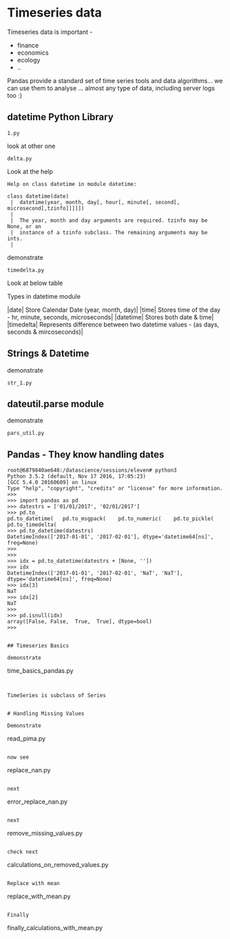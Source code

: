 # Timeseries data

Timeseries data is important - 
   * finance
   * economics
   * ecology 
   * ..


Pandas provide a standard set of time series tools and data algorithms...
we can use them to analyse ... almost any type of data, including server logs too :) 

## datetime Python Library 

```
1.py 

```

look at other one 

``` 
delta.py 

```



Look at the help 


```
Help on class datetime in module datetime:

class datetime(date)
 |  datetime(year, month, day[, hour[, minute[, second[, microsecond[,tzinfo]]]]])
 |  
 |  The year, month and day arguments are required. tzinfo may be None, or an
 |  instance of a tzinfo subclass. The remaining arguments may be ints.
 |  

```


demonstrate 

```
timedelta.py

```



Look at below table 


Types in datetime module 

|date| Store Calendar Date (year, month, day)|
|time| Stores time of the day - hr, minute, seconds, microseconds|
|datetime| Stores both date & time|
|timedelta| Represents difference between two datetime values - (as days, seconds & mircoseconds)|



## Strings & Datetime 

demonstrate 
```
str_1.py 
```

## dateutil.parse module 

demonstrate 

```
pars_util.py

```
## Pandas - They know handling dates
 

```
root@6879840ae648:/datascience/sessions/eleven# python3
Python 3.5.2 (default, Nov 17 2016, 17:05:23) 
[GCC 5.4.0 20160609] on linux
Type "help", "copyright", "credits" or "license" for more information.
>>> 
>>> import pandas as pd
>>> datestrs = ['01/01/2017', '02/01/2017']
>>> pd.to_
pd.to_datetime(   pd.to_msgpack(    pd.to_numeric(    pd.to_pickle(     pd.to_timedelta(  
>>> pd.to_datetime(datestrs)
DatetimeIndex(['2017-01-01', '2017-02-01'], dtype='datetime64[ns]', freq=None)
>>> 
>>> 
>>> idx = pd.to_datetime(datestrs + [None, ''])
>>> idx
DatetimeIndex(['2017-01-01', '2017-02-01', 'NaT', 'NaT'], dtype='datetime64[ns]', freq=None)
>>> idx[3]
NaT
>>> idx[2]
NaT
>>> 
>>> pd.isnull(idx)
array([False, False,  True,  True], dtype=bool)
>>> 


## Timeseries Basics

demonstrate

```
time_basics_pandas.py

```


TimeSeries is subclass of Series 


# Handling Missing Values

Demonstrate

```
read_pima.py

```

now see  
```
replace_nan.py

```

next 

```

error_replace_nan.py

```

next

```
remove_missing_values.py

```

check next

```
calculations_on_removed_values.py

```

Replace with mean 

```
replace_with_mean.py
```

Finally 

```
finally_calculations_with_mean.py

```

